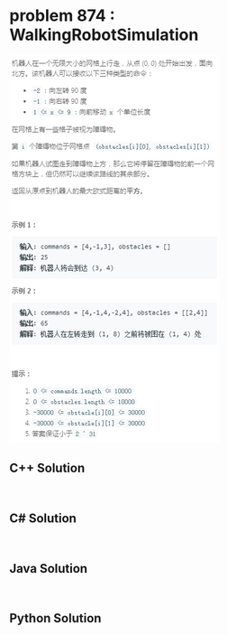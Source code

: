 
# problem 874 : WalkingRobotSimulation

<img src="https://github.com/Peefy/PeefyLeetCode/blob/master/doc/801-900/874.WalkingRobotSimulation/problem.png"/>

## C++ Solution

```c++



```

## C# Solution

```csharp



```

## Java Solution

```java



```

## Python Solution

```python



```





